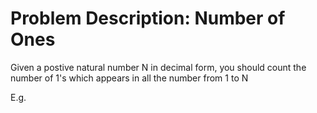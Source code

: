 Problem Description: Number of Ones
===================================
Given a postive natural number N in decimal form, you should count the number of 1's which appears in all the number from 1 to N
  
E.g.

